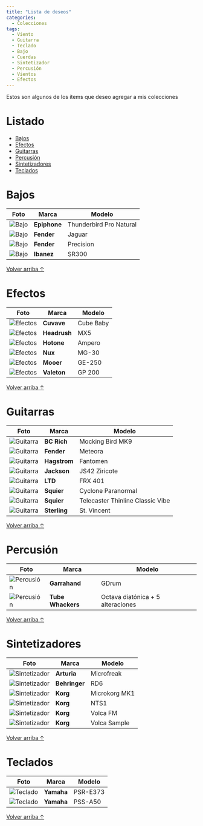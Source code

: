 ```yaml
---
title: "Lista de deseos"
categories:
  - Colecciones
tags:
  - Viento
  - Guitarra
  - Teclado
  - Bajo
  - Cuerdas
  - Sintetizador
  - Percusión
  - Vientos
  - Efectos
---
```


Estos son algunos de los ítems que deseo agregar a mis colecciones

# Listado

- [Bajos](#bajos)
- [Efectos](#efectos)
- [Guitarras](#guitarras)
- [Percusión](#percusión)
- [Sintetizadores](#sintetizadores)
- [Teclados](#teclados)

# Bajos

| Foto                                                                | Marca        | Modelo                  |
| ------------------------------------------------------------------- | ------------ | ----------------------- |
| ![Bajo](/assets/images/deseos/epiphone-thunderbird-pro-natural.jpg) | **Epiphone** | Thunderbird Pro Natural |
| ![Bajo](/assets/images/deseos/fender-jaguar.jpg)                    | **Fender**   | Jaguar                  |
| ![Bajo](/assets/images/deseos/fender-precision.jpg)                 | **Fender**   | Precision               |
| ![Bajo](/assets/images/deseos/ibanez-sr300.jpg)                     | **Ibanez**   | SR300                   |

<a href="#listado" class="back-to-top">Volver arriba ↑</a>

# Efectos

| Foto                                                   | Marca        | Modelo    |
| ------------------------------------------------------ | ------------ | --------- |
| ![Efectos](/assets/images/deseos/cuvave-cube-baby.jpg) | **Cuvave**   | Cube Baby |
| ![Efectos](/assets/images/deseos/headrush-mx5.jpg)     | **Headrush** | MX5       |
| ![Efectos](/assets/images/deseos/hotone-ampero.jpg)    | **Hotone**   | Ampero    |
| ![Efectos](/assets/images/deseos/nux-mg-30.jpg)        | **Nux**      | MG-30     |
| ![Efectos](/assets/images/deseos/mooer-ge250.jpg)      | **Mooer**    | GE-250    |
| ![Efectos](/assets/images/deseos/valeton-gp200.jpg)    | **Valeton**  | GP 200    |

<a href="#listado" class="back-to-top">Volver arriba ↑</a>

# Guitarras

| Foto                                                                           | Marca        | Modelo                           |
| ------------------------------------------------------------------------------ | ------------ | -------------------------------- |
| ![Guitarra](/assets/images/deseos/bc-rich-mocking-bird.jpg)                    | **BC Rich**  | Mocking Bird MK9                 |
| ![Guitarra](/assets/images/deseos/fender-meteora.jpg)                          | **Fender**   | Meteora                          |
| ![Guitarra](/assets/images/deseos/hagstrom-fantomen.jpg)                       | **Hagstrom** | Fantomen                         |
| ![Guitarra](/assets/images/deseos/jackson-js42.jpg)                            | **Jackson**  | JS42 Ziricote                    |
| ![Guitarra](/assets/images/deseos/ltd-frx401.jpg)                              | **LTD**      | FRX 401                          |
| ![Guitarra](/assets/images/deseos/squier-cyclone-paranormal.jpg)               | **Squier**   | Cyclone Paranormal               |
| ![Guitarra](/assets/images/deseos/squier-telecaster-thinline-classic-vibe.jpg) | **Squier**   | Telecaster Thinline Classic Vibe |
| ![Guitarra](/assets/images/deseos/sterling-st-vincent.jpg)                     | **Sterling** | St. Vincent                      |

<a href="#listado" class="back-to-top">Volver arriba ↑</a>

# Percusión

| Foto                                                  | Marca             | Modelo                            |
| ----------------------------------------------------- | ----------------- | --------------------------------- |
| ![Percusión](/assets/images/deseos/garrahand.jpg)     | **Garrahand**     | GDrum                             |
| ![Percusión](/assets/images/deseos/tube-whackers.jpg) | **Tube Whackers** | Octava diatónica + 5 alteraciones |

<a href="#listado" class="back-to-top">Volver arriba ↑</a>

# Sintetizadores

| Foto                                                          | Marca         | Modelo        |
| ------------------------------------------------------------- | ------------- | ------------- |
| ![Sintetizador](/assets/images/deseos/arturia-microfreak.jpg) | **Arturia**   | Microfreak    |
| ![Sintetizador](/assets/images/deseos/behringer-rd6.jpg)      | **Behringer** | RD6           |
| ![Sintetizador](/assets/images/deseos/korg-microkorg-mk1.jpg) | **Korg**      | Microkorg MK1 |
| ![Sintetizador](/assets/images/deseos/korg-nts1.jpg)          | **Korg**      | NTS1          |
| ![Sintetizador](/assets/images/deseos/korg-volca-fm.jpg)      | **Korg**      | Volca FM      |
| ![Sintetizador](/assets/images/deseos/korg-volca-sample.jpg)  | **Korg**      | Volca Sample  |

<a href="#listado" class="back-to-top">Volver arriba ↑</a>

# Teclados

| Foto                                                  | Marca      | Modelo   |
| ----------------------------------------------------- | ---------- | -------- |
| ![Teclado](/assets/images/deseos/yamaha-psr-e373.jpg) | **Yamaha** | PSR-E373 |
| ![Teclado](/assets/images/deseos/yamaha-pss-a50.jpg)  | **Yamaha** | PSS-A50  |

<a href="#listado" class="back-to-top">Volver arriba ↑</a>
